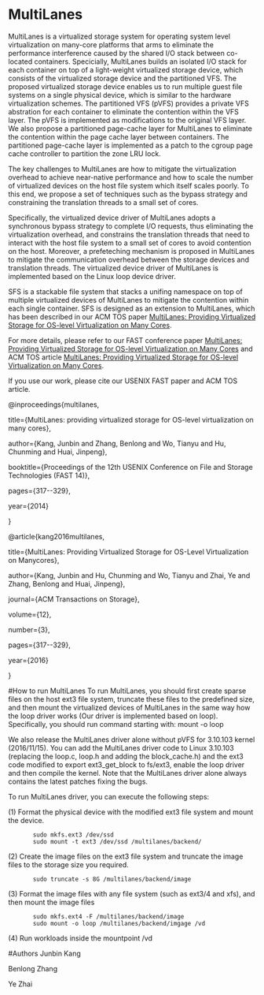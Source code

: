 # MultiLanes
MultiLanes is a virtualized storage system for operating system level virtualization on many-core platforms that arms to eliminate the performance interference caused by the shared I/O stack between co-located containers.
Specicially, MultiLanes builds an isolated I/O stack for each container on top of a light-weight virtualized storage device, which consists of the virtualized storage device and the partitioned VFS. 
The proposed virtualized storage device enables us to run multiple guest file systems on a single physical device, which is similar to the hardware virtualization schemes.
The partitioned VFS (pVFS) provides a private VFS abstration for each container to eliminate the contention within the VFS layer.
The pVFS is implemented as modifications to the original VFS layer.
We also propose a partitioned page-cache layer for MultiLanes to eliminate the contention within the page cache layer between containers.
The partitioned page-cache layer is implemented as a patch to the cgroup page cache controller to partition the zone LRU lock.

The key challenges to MultiLanes are how to mitigate the virtualization overhead to achieve near-native performance and how to scale the number of virtualized devices on the host file system which itself scales poorly.
To this end, we propose a set of techniques such as the bypass strategy and constraining the translation threads to a small set of cores.

Specifically, the virtualized device driver of MultiLanes adopts a synchronous bypass strategy to complete I/O requests, thus eliminating the virtualization overhead, and constrains the translation threads that need to interact with the host file system to a small set of cores to avoid contention on the host.
Moreover, a prefeteching mechanism is proposed in MultiLanes to mitigate the communication overhead between the storage devices and translation threads.
The virtualized device driver of MultiLanes is implemented based on the Linux loop device driver.

SFS is a stackable file system that stacks a unifing namespace on top of multiple virtualized devices of MultiLanes to mitigate the contention within each single container.
SFS is designed as an extension to MultiLanes, which has been described in our ACM TOS paper [MultiLanes: Providing Virtualized Storage
for OS-level Virtualization on Many Cores](http://dl.acm.org/citation.cfm?id=2801155&dl=ACM).

For more details, please refer to our FAST conference paper [MultiLanes: Providing Virtualized Storage
for OS-level Virtualization on Many Cores](https://www.usenix.org/system/files/conference/fast14/fast14-paper_kang.pdf)<bf /> and ACM TOS article [MultiLanes: Providing Virtualized Storage
for OS-level Virtualization on Many Cores](http://dl.acm.org/citation.cfm?id=2801155&dl=ACM).

If you use our work, please cite our USENIX FAST paper and ACM TOS article.

@inproceedings{multilanes,

  title={MultiLanes: providing virtualized storage for OS-level virtualization on many cores},
  
  author={Kang, Junbin and Zhang, Benlong and Wo, Tianyu and Hu, Chunming and Huai, Jinpeng},
  
  booktitle={Proceedings of the 12th USENIX Conference on File and Storage Technologies (FAST 14)},
  
  pages={317--329},
  
  year={2014}
  
}

@article{kang2016multilanes,

title={MultiLanes: Providing Virtualized Storage for OS-Level Virtualization on Manycores},

author={Kang, Junbin and Hu, Chunming and Wo, Tianyu and Zhai, Ye and Zhang, Benlong and Huai, Jinpeng},

journal={ACM Transactions on Storage},

volume={12},

number={3},

pages={317--329},

year={2016}

}
    


#How to run MultiLanes
To run MultiLanes, you should first create sparse files on the host ext3 file system, truncate these files to the predefined size, and then mount the virtualized devices of MultiLanes in the same way how the loop driver works (Our driver is implemented based on loop).
Specifically, you should run command starting with: mount -o loop 

We also release the MultiLanes driver alone without pVFS for 3.10.103 kernel (2016/11/15).
You can add the MultiLanes driver code to Linux 3.10.103 (replacing the loop.c, loop.h and adding the block_cache.h) and the ext3 code modified to export ext3_get_block to fs/ext3, enable the loop driver and then compile the kernel.
Note that the MultiLanes driver alone always contains the latest patches fixing the bugs. 

To run MultiLanes driver, you can execute the following steps:

(1) Format the physical device with the modified ext3 file system and mount the device.

           sudo mkfs.ext3 /dev/ssd
           sudo mount -t ext3 /dev/ssd /multilanes/backend/
    
(2) Create the image files on the ext3 file system and truncate the image files to the storage size you required.

           sudo truncate -s 8G /multilanes/backend/image
    
(3) Format the image files with any file system (such as ext3/4 and xfs), and then mount the image files

           sudo mkfs.ext4 -F /multilanes/backend/image
           sudo mount -o loop /multilanes/backend/imgage /vd

(4) Run workloads inside the mountpoint /vd


#Authors
Junbin Kang

Benlong Zhang

Ye Zhai
